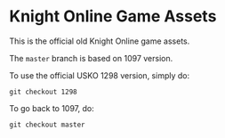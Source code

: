 # Knight Online Game Assets

This is the official old Knight Online game assets.

The `master` branch is based on 1097 version.

To use the official USKO 1298 version, simply do:
```
git checkout 1298
```

To go back to 1097, do:
```
git checkout master
```
